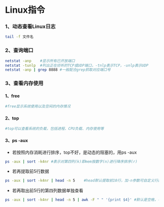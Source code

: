 # Linux指令

### 1、动态查看Linux日志

```bash
tail -f 文件名
```



### 2、查询端口

```bash
netstat -anp	#显示所有已开放端口
netstat -tunlp	#列出正在侦听的TCP或UDP端口，-tnlp表示TCP，-unlp表示UDP
netstat -anp | grep 8888 #一般配合grep抓取对应端口号
```



### 3、查看内存使用

#### 1、free

```bash
#free显示系统使用以及空闲的内存情况
```

#### 2、top

```bash
#top可以查看系统的负载，包括进程、CPU负载、内存使用等
```

#### 3、ps -aux

- 若按照内存消耗进行排序，top不好，是动态的阻塞的，用ps -aux

```bash
ps -aux | sort -k4nr #表示对第四列(k)即mem按数字(n)进行降序排序(r)
```

- 若再提取前5行数据

```bash
ps -aux | sort -k4nr | head -n 5	#head默认提取前10行，加-n参数可自定义行数
```

- 若再取出前5行的第四列数据单独查看

```bash
ps -aux | sort -k4nr | head -n 5 | awk -F " " '{print $4}' #默认是空格，不用-F也行
```


